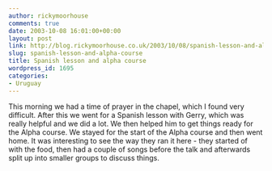 ```yaml
---
author: rickymoorhouse
comments: true
date: 2003-10-08 16:01:00+00:00
layout: post
link: http://blog.rickymoorhouse.co.uk/2003/10/08/spanish-lesson-and-alpha-course/
slug: spanish-lesson-and-alpha-course
title: Spanish lesson and alpha course
wordpress_id: 1695
categories:
- Uruguay
---
```


This morning we had a time of prayer in the chapel, which I found very difficult. After this we went for a Spanish lesson with Gerry, which was really helpful and we did a lot. We then helped him to get things ready for the Alpha course. We stayed for the start of the Alpha course and then went home. It was interesting to see the way they ran it here - they started of with the food, then had a couple of songs before the talk and afterwards split up into smaller groups to discuss things.
